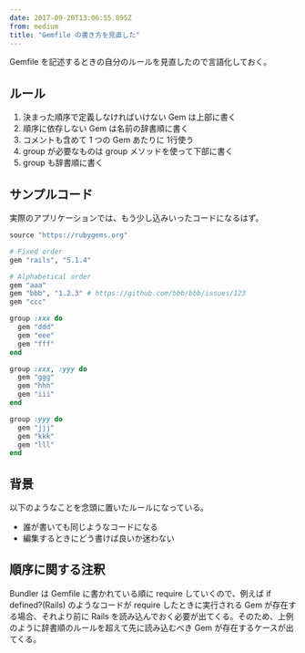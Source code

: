 ```yaml
---
date: 2017-09-20T13:06:55.895Z
from: medium
title: "Gemfile の書き方を見直した"
---
```


Gemfile を記述するときの自分のルールを見直したので言語化しておく。

## ルール

1.  決まった順序で定義しなければいけない Gem は上部に書く
2.  順序に依存しない Gem は名前の辞書順に書く
3.  コメントも含めて 1 つの Gem あたりに 1行使う
4.  group が必要なものは group メソッドを使って下部に書く
5.  group も辞書順に書く

## サンプルコード

実際のアプリケーションでは、もう少し込みいったコードになるはず。

```ruby
source "https://rubygems.org"

# Fixed order
gem "rails", "5.1.4"

# Alphabetical order
gem "aaa"
gem "bbb", "1.2.3" # https://github.com/bbb/bbb/issues/123
gem "ccc"

group :xxx do
  gem "ddd"
  gem "eee"
  gem "fff"
end

group :xxx, :yyy do
  gem "ggg"
  gem "hhh"
  gem "iii"
end

group :yyy do
  gem "jjj"
  gem "kkk"
  gem "lll"
end
```

## 背景

以下のようなことを念頭に置いたルールになっている。

- 誰が書いても同じようなコードになる
- 編集するときにどう書けば良いか迷わない

## 順序に関する注釈

Bundler は Gemfile に書かれている順に require していくので、例えば if defined?(Rails) のようなコードが require したときに実行される Gem が存在する場合、それより前に Rails を読み込んでおく必要が出てくる。そのため、上例のように辞書順のルールを超えて先に読み込むべき Gem が存在するケースが出てくる。
